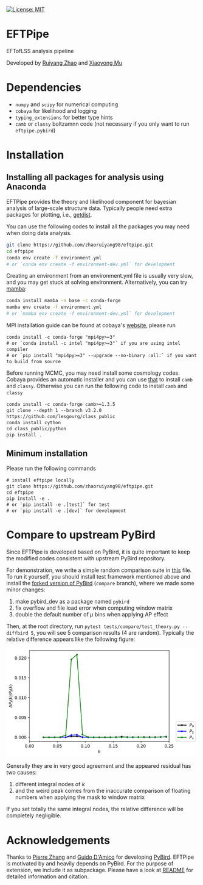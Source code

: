 [![License: MIT](https://img.shields.io/badge/License-MIT-yellow.svg)](https://github.com/zhaoruiyang98/eftpipe/blob/main/LICENSE)
# EFTPipe
EFTofLSS analysis pipeline

Developed by [Ruiyang Zhao](mailto:zhaoruiyang19@mails.ucas.edu.cn) and [Xiaoyong Mu](mailto:mouxiaoyong15@mails.ucas.edu.cn)

# Dependencies
- `numpy` and `scipy` for numerical computing
- `cobaya` for likelihood and logging
- `typing_extensions` for better type hints
- `camb` or `classy` boltzamnn code (not necessary if you only want to run `eftpipe.pybird`)
# Installation
## Installing all packages for analysis using Anaconda
EFTPipe provides the theory and likelihood component for bayesian analysis of large-scale structure data. Typically people need extra packages for plotting, i.e., [getdist](https://getdist.readthedocs.io/en/latest/).

You can use the following codes to install all the packages you may need when doing data analysis.
```bash
git clone https://github.com/zhaoruiyang98/eftpipe.git
cd eftpipe
conda env create -f environment.yml
# or `conda env create -f environment-dev.yml` for development
```
Creating an environment from an environment.yml file is usually very slow, and you may get stuck at solving environment. Alternatively, you can try [mamba](https://mamba.readthedocs.io/en/latest/index.html):
```bash
conda install mamba -n base -c conda-forge
mamba env create -f environment.yml
# or `mamba env create -f environment-dev.yml` for development
```

MPI installation guide can be found at cobaya's [website](https://cobaya.readthedocs.io/en/latest/installation.html), please run
```shell
conda install -c conda-forge "mpi4py>=3"
# or `conda install -c intel "mpi4py>=3"` if you are using intel compiler
# or `pip install "mpi4py>=3" --upgrade --no-binary :all:` if you want to build from source
```

Before running MCMC, you may need install some cosmology codes. Cobaya provides an automatic installer and you can use [that](https://cobaya.readthedocs.io/en/latest/installation_cosmo.html) to install `camb` and `classy`. Otherwise you can run the following code to install `camb` and `classy`
```shell
conda install -c conda-forge camb>=1.3.5
git clone --depth 1 --branch v3.2.0 https://github.com/lesgourg/class_public
conda install cython
cd class_public/python
pip install .
```
## Minimum installation
Please run the following commands
```shell
# install eftpipe locally
git clone https://github.com/zhaoruiyang98/eftpipe.git
cd eftpipe
pip install -e .
# or `pip install -e .[test]` for test
# or `pip install -e .[dev]` for development
```
# Compare to upstream PyBird
Since EFTPipe is developed based on PyBird, it is quite important to keep the modified codes consistent with upstream PyBird repository.

For demonstration, we write a simple random comparison suite in [this](https://github.com/zhaoruiyang98/eftpipe/blob/main/tests/compare/test_theory.py) file. To run it yourself, you should install test framework mentioned above and install the [forked version of PyBird](https://github.com/zhaoruiyang98/pybird/tree/compare) (`compare` branch), where we made some minor changes:
1. make pybird_dev as a package named `pybird`
2. fix overflow and file load error when computing window matrix
3. double the default number of $\mu$ bins when applying AP effect

Then, at the root directory, run `pytest tests/compare/test_theory.py --diffbird 5`, you will see 5 comparison results (4 are random). Typically the relative difference appears like the following figure:

![compare](https://github.com/zhaoruiyang98/eftpipe/blob/main/figures/compare.png)

Generally they are in very good agreement and the appeared residual has two causes:
1. different integral nodes of $k$
2. and the weird peak comes from the inaccurate comparison of floating numbers when applying the mask to window matrix

If you set totally the same integral nodes, the relative difference will be completely negligible.
# Acknowledgements
Thanks to [Pierre Zhang](mailto:pierrexyz@protonmail.com) and [Guido D'Amico](mailto:damico.guido@gmail.com) for developing [PyBird](https://github.com/pierrexyz/pybird). EFTPipe is motivated by and heavily depends on PyBird. For the purpose of extension, we include it as subpackage. Please have a look at [README](https://github.com/zhaoruiyang98/eftpipe/blob/main/eftpipe/pybird/README.md) for detailed information and citation.